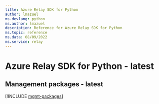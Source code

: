 ```yaml
---
title: Azure Relay SDK for Python
author: lmazuel
ms.devlang: python
ms.author: lmazuel
description: Reference for Azure Relay SDK for Python
ms.topic: reference
ms.data: 08/09/2022
ms.service: relay
---
```

# Azure Relay SDK for Python - latest

## Management packages - latest
[!INCLUDE [mgmt-packages](relay-mgmt-index.md)]